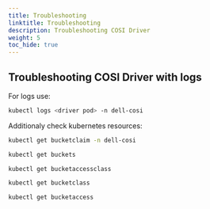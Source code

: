 ```yaml
---
title: Troubleshooting
linktitle: Troubleshooting
description: Troubleshooting COSI Driver
weight: 5 
toc_hide: true
---
```


## Troubleshooting COSI Driver with logs

For logs use:

```bash
kubectl logs <driver pod> -n dell-cosi
```

Additionaly check kubernetes resources:

```bash
kubectl get bucketclaim -n dell-cosi
```
```bash
kubectl get buckets
```
```bash
kubectl get bucketaccessclass
```
```bash
kubectl get bucketclass
```
```bash
kubectl get bucketaccess
```
